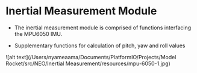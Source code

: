 # Inertial Measurement Module

* The inertial measurement module is comprised of functions interfacing the MPU6050 IMU.

* Supplementary functions for calculation of pitch, yaw and roll values

![alt text](/Users/nyameaama/Documents/PlatformIO/Projects/Model Rocket/src/NEO/Inertial Measurement/resources/mpu-6050-1.jpg)